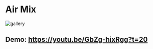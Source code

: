 # Air Mix


![gallery](https://user-images.githubusercontent.com/9091157/47759798-afa01600-dc87-11e8-8da1-03c7e99fd857.jpg)


## Demo: https://youtu.be/GbZg-hixRgg?t=20


